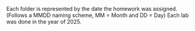 Each folder is represented by the date the homework was assigned.
(Follows a MMDD naming scheme, MM = Month and DD = Day)
Each lab was done in the year of 2025.

